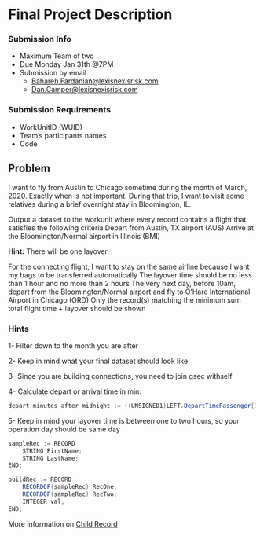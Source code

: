 # Final Project Description

### Submission Info

- Maximum Team of two 
- Due Monday Jan 31th @7PM
- Submission by email
    - Bahareh.Fardanian@lexisnexisrisk.com
    - Dan.Camper@lexisnexisrisk.com

### Submission Requirements
- WorkUnitID (WUID)
- Team’s participants names
- Code





## Problem

I want to fly from Austin to Chicago sometime during the month of March, 2020. Exactly when is not important. 
During that trip, I want to visit some relatives during a brief overnight stay in Bloomington, IL. 

Output a dataset to the workunit where every record contains a flight that satisfies the following criteria Depart from Austin, TX airport (AUS) 
Arrive at the Bloomington/Normal airport in Illinois (BMI)

**Hint:** There will be one layover.

For the connecting flight, I want to stay on the same airline because I want my bags to be transferred automatically 
The layover time should be no less than 1 hour and no more than 2 hours The very next day, before 10am, depart from the Bloomington/Normal airport and 
fly to O’Hare International Airport in Chicago (ORD) Only the record(s) matching the minimum sum total flight time + layover should be shown

### Hints

1- Filter down to the month you are after

2- Keep in mind what your final dataset should look like

3- Since you are building connections, you need to join gsec withself

4- Calculate depart or arrival time in min:
```java
depart_minutes_after_midnight := ((UNSIGNED1)LEFT.DepartTimePassenger[1..2] * 60 + (UNSIGNED1)LEFT.DepartTimePassenger[3..4]);
```
5- Keep in mind your layover time is between one to two hours, so your operation day should be same day

```java
sampleRec := RECORD
    STRING FirstName;
    STRING LastName;
END;

buildRec := RECORD
    RECORDOF(sampleRec) RecOne;
    RECORDOF(sampleRec) RecTwo;
    INTEGER val;
END;
```

More information on [Child Record](.\workshop\childRecord.ecl)
